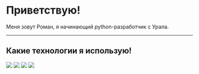 # Приветствую!

Меня зовут Роман, я начинающий python-разработчик с Урала. 

---
## Какие технологии я использую!
![](https://img.shields.io/badge/Code-Python-informational?style=flat&logo=python&logoColor=white&color=blue)
![](https://img.shields.io/badge/Shell-Bash-informational?style=flat&logo=gnu-bash&logoColor=white&color=blue)
![](https://img.shields.io/badge/Tools-Docker-informational?style=flat&logo=docker&logoColor=white&color=blue)
![](https://img.shields.io/badge/framework-Django-informational?style=flat&logo=django&logoColor=white&color=blue)

